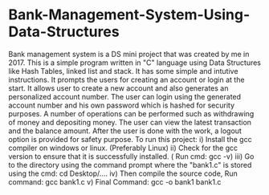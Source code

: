 # Bank-Management-System-Using-Data-Structures
Bank management system is a DS mini project that was created by me in 2017.
This is a simple program written in "C" language using Data Structures like Hash Tables, linked list and stack. 
It has some simple and intutive instructions. It prompts the users for creating an account or login at the start.
It allows user to create a new account and also generates an personalized account number. 
The user can login using the generated account number and his own password which is hashed for security purposes.
A number of operations can be performed such as withdrawing of money and depositing money.
The user can view the latest transaction and the balance amount.
After the user is done with the work, a logout option is provided for safety purpose.
To run this project:
i) Install the gcc compiler on windows or linux. (Preferably Linux)
ii) Check for the gcc version to ensure that it is successfully installed. ( Run cmd: gcc -v) 
iii) Go to the directory using the command prompt where the "bank1.c" is stored using the cmd: cd Desktop/....
iv) Then compile the source code, Run command:  gcc bank1.c
v) Final Command: gcc -o bank1 bank1.c
